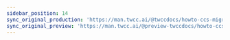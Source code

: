 ```yaml
---
sidebar_position: 14
sync_original_production: 'https://man.twcc.ai/@twccdocs/howto-ccs-migrate-container-en' 
sync_original_preview: 'https://man.twcc.ai/@preview-twccdocs/howto-ccs-migrate-container-en' 
---
```


